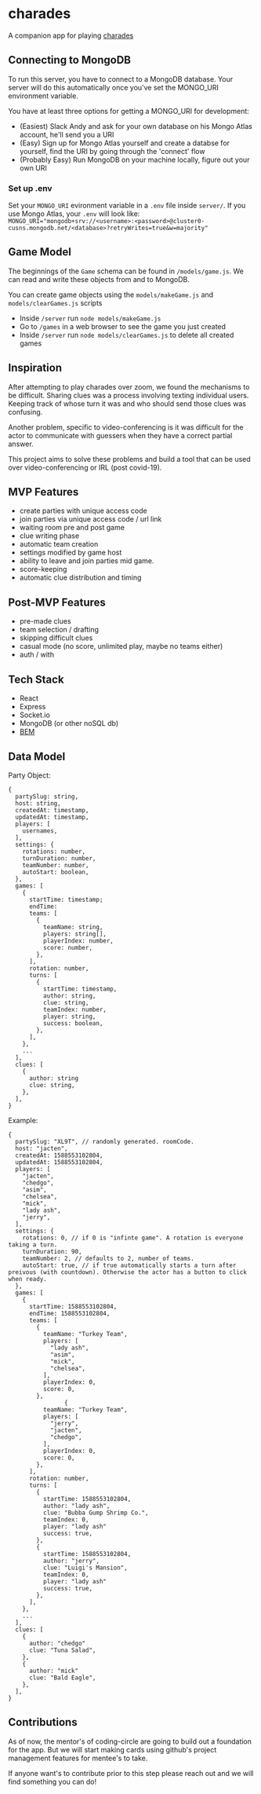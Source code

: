 # charades

A companion app for playing [charades](https://en.wikipedia.org/wiki/Charades)

## Connecting to MongoDB

To run this server, you have to connect to a MongoDB database. Your server will do this automatically once you've set the MONGO_URI environment variable.

You have at least three options for getting a MONGO_URI for development:

- (Easiest) Slack Andy and ask for your own database on his Mongo Atlas account, he'll send you a URI
- (Easy) Sign up for Mongo Atlas yourself and create a databse for yourself, find the URI by going through the 'connect' flow
- (Probably Easy) Run MongoDB on your machine locally, figure out your own URI

### Set up .env

Set your `MONGO_URI` evironment variable in a `.env` file inside `server/`. If you use Mongo Atlas, your `.env` will look like:
`MONGO_URI="mongodb+srv://<username>:<password>@cluster0-cusns.mongodb.net/<database>?retryWrites=true&w=majority"`

## Game Model

The beginnings of the `Game` schema can be found in `/models/game.js`. We can read and write these objects from and to MongoDB.

You can create game objects using the `models/makeGame.js` and `models/clearGames.js` scripts

- Inside `/server` run `node models/makeGame.js`
- Go to `/games` in a web browser to see the game you just created
- Inside `/server` run `node models/clearGames.js` to delete all created games

## Inspiration

After attempting to play charades over zoom, we found the mechanisms to be difficult. Sharing clues was a process involving texting individual users. Keeping track of whose turn it was and who should send those clues was confusing.

Another problem, specific to video-conferencing is it was difficult for the actor to communicate with guessers when they have a correct partial answer.

This project aims to solve these problems and build a tool that can be used over video-conferencing or IRL (post covid-19).

## MVP Features

- create parties with unique access code
- join parties via unique access code / url link
- waiting room pre and post game
- clue writing phase
- automatic team creation
- settings modified by game host
- ability to leave and join parties mid game.
- score-keeping
- automatic clue distribution and timing

## Post-MVP Features

- pre-made clues
- team selection / drafting
- skipping difficult clues
- casual mode (no score, unlimited play, maybe no teams either)
- auth / with

## Tech Stack

- React
- Express
- Socket.io
- MongoDB (or other noSQL db)
- [BEM](http://getbem.com/naming/)

## Data Model

Party Object:

```
{
  partySlug: string,
  host: string,
  createdAt: timestamp,
  updatedAt: timestamp,
  players: [
    usernames,
  ],
  settings: {
    rotations: number,
    turnDuration: number,
    teamNumber: number,
    autoStart: boolean,
  },
  games: [
    {
      startTime: timestamp;
      endTime:
      teams: [
        {
          teamName: string,
          players: string[],
          playerIndex: number,
          score: number,
        },
      ],
      rotation: number,
      turns: [
        {
          startTime: timestamp,
          author: string,
          clue: string,
          teamIndex: number,
          player: string,
          success: boolean,
        },
      ],
    },
    ...
  ],
  clues: [
    {
      author: string
      clue: string,
    },
  ],
}
```

Example:

```
{
  partySlug: "XL9T", // randomly generated. roomCode.
  host: "jacten",
  createdAt: 1588553102804,
  updatedAt: 1588553102804,
  players: [
    "jacten",
    "chedgo",
    "asim",
    "chelsea",
    "mick",
    "lady ash",
    "jerry",
  ],
  settings: {
    rotations: 0, // if 0 is "infinte game". A rotation is everyone taking a turn.
    turnDuration: 90,
    teamNumber: 2, // defaults to 2, number of teams.
    autoStart: true, // if true automatically starts a turn after preivous (with countdown). Otherwise the actor has a button to click when ready.
  },
  games: [
    {
      startTime: 1588553102804,
      endTime: 1588553102804,
      teams: [
        {
          teamName: "Turkey Team",
          players: [
            "lady ash",
            "asim",
            "mick",
            "chelsea",
          ],
          playerIndex: 0,
          score: 0,
        },
                {
          teamName: "Turkey Team",
          players: [
            "jerry",
            "jacten",
            "chedgo",
          ],
          playerIndex: 0,
          score: 0,
        },
      ],
      rotation: number,
      turns: [
        {
          startTime: 1588553102804,
          author: "lady ash",
          clue: "Bubba Gump Shrimp Co.",
          teamIndex: 0,
          player: "lady ash"
          success: true,
        },
        {
          startTime: 1588553102804,
          author: "jerry",
          clue: "Luigi's Mansion",
          teamIndex: 0,
          player: "lady ash"
          success: true,
        },
      ],
    },
    ...
  ],
  clues: [
    {
      author: "chedgo"
      clue: "Tuna Salad",
    },
    {
      author: "mick"
      clue: "Bald Eagle",
    },
  ],
}
```

## Contributions

As of now, the mentor's of coding-circle are going to build out a foundation for the app. But we will start making cards using github's project management features for mentee's to take.

If anyone want's to contribute prior to this step please reach out and we will find something you can do!
